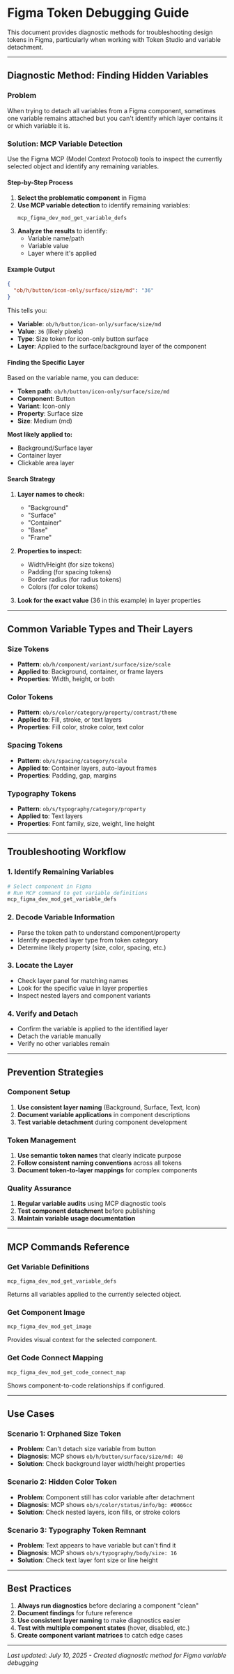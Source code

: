# Figma Token Debugging Guide

This document provides diagnostic methods for troubleshooting design tokens in Figma, particularly when working with Token Studio and variable detachment.

---

## Diagnostic Method: Finding Hidden Variables

### Problem
When trying to detach all variables from a Figma component, sometimes one variable remains attached but you can't identify which layer contains it or which variable it is.

### Solution: MCP Variable Detection

Use the Figma MCP (Model Context Protocol) tools to inspect the currently selected object and identify any remaining variables.

#### Step-by-Step Process

1. **Select the problematic component** in Figma
2. **Use MCP variable detection** to identify remaining variables:
   ```
   mcp_figma_dev_mod_get_variable_defs
   ```
3. **Analyze the results** to identify:
   - Variable name/path
   - Variable value
   - Layer where it's applied

#### Example Output
```json
{
  "ob/h/button/icon-only/surface/size/md": "36"
}
```

This tells you:
- **Variable**: `ob/h/button/icon-only/surface/size/md`
- **Value**: `36` (likely pixels)
- **Type**: Size token for icon-only button surface
- **Layer**: Applied to the surface/background layer of the component

#### Finding the Specific Layer

Based on the variable name, you can deduce:
- **Token path**: `ob/h/button/icon-only/surface/size/md`
- **Component**: Button
- **Variant**: Icon-only
- **Property**: Surface size
- **Size**: Medium (md)

**Most likely applied to:**
- Background/Surface layer
- Container layer
- Clickable area layer

#### Search Strategy

1. **Layer names to check:**
   - "Background"
   - "Surface" 
   - "Container"
   - "Base"
   - "Frame"

2. **Properties to inspect:**
   - Width/Height (for size tokens)
   - Padding (for spacing tokens)
   - Border radius (for radius tokens)
   - Colors (for color tokens)

3. **Look for the exact value** (36 in this example) in layer properties

---

## Common Variable Types and Their Layers

### Size Tokens
- **Pattern**: `ob/h/component/variant/surface/size/scale`
- **Applied to**: Background, container, or frame layers
- **Properties**: Width, height, or both

### Color Tokens
- **Pattern**: `ob/s/color/category/property/contrast/theme`
- **Applied to**: Fill, stroke, or text layers
- **Properties**: Fill color, stroke color, text color

### Spacing Tokens
- **Pattern**: `ob/s/spacing/category/scale`
- **Applied to**: Container layers, auto-layout frames
- **Properties**: Padding, gap, margins

### Typography Tokens
- **Pattern**: `ob/s/typography/category/property`
- **Applied to**: Text layers
- **Properties**: Font family, size, weight, line height

---

## Troubleshooting Workflow

### 1. Identify Remaining Variables
```bash
# Select component in Figma
# Run MCP command to get variable definitions
mcp_figma_dev_mod_get_variable_defs
```

### 2. Decode Variable Information
- Parse the token path to understand component/property
- Identify expected layer type from token category
- Determine likely property (size, color, spacing, etc.)

### 3. Locate the Layer
- Check layer panel for matching names
- Look for the specific value in layer properties
- Inspect nested layers and component variants

### 4. Verify and Detach
- Confirm the variable is applied to the identified layer
- Detach the variable manually
- Verify no other variables remain

---

## Prevention Strategies

### Component Setup
1. **Use consistent layer naming** (Background, Surface, Text, Icon)
2. **Document variable applications** in component descriptions
3. **Test variable detachment** during component development

### Token Management
1. **Use semantic token names** that clearly indicate purpose
2. **Follow consistent naming conventions** across all tokens
3. **Document token-to-layer mappings** for complex components

### Quality Assurance
1. **Regular variable audits** using MCP diagnostic tools
2. **Test component detachment** before publishing
3. **Maintain variable usage documentation**

---

## MCP Commands Reference

### Get Variable Definitions
```
mcp_figma_dev_mod_get_variable_defs
```
Returns all variables applied to the currently selected object.

### Get Component Image
```
mcp_figma_dev_mod_get_image
```
Provides visual context for the selected component.

### Get Code Connect Mapping
```
mcp_figma_dev_mod_get_code_connect_map
```
Shows component-to-code relationships if configured.

---

## Use Cases

### Scenario 1: Orphaned Size Token
- **Problem**: Can't detach size variable from button
- **Diagnosis**: MCP shows `ob/h/button/surface/size/md: 40`
- **Solution**: Check background layer width/height properties

### Scenario 2: Hidden Color Token
- **Problem**: Component still has color variable after detachment
- **Diagnosis**: MCP shows `ob/s/color/status/info/bg: #0066cc`
- **Solution**: Check nested layers, icon fills, or stroke colors

### Scenario 3: Typography Token Remnant
- **Problem**: Text appears to have variable but can't find it
- **Diagnosis**: MCP shows `ob/s/typography/body/size: 16`
- **Solution**: Check text layer font size or line height

---

## Best Practices

1. **Always run diagnostics** before declaring a component "clean"
2. **Document findings** for future reference
3. **Use consistent layer naming** to make diagnostics easier
4. **Test with multiple component states** (hover, disabled, etc.)
5. **Create component variant matrices** to catch edge cases

---

*Last updated: July 10, 2025 - Created diagnostic method for Figma variable debugging*
